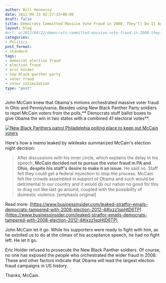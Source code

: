```yaml
---
author: Bill Hennessy
date: 2012-04-23 02:27:33+00:00
draft: false
title: Democrats Committed Massive Vote Fraud in 2008, They'll Do It Again in 2012
layout: blog
#url: e/2012/04/22/democrats-committed-massive-vote-fraud-in-2008-theyll-do-it-again-in-2012-and-few-people-care/
categories:
- Politics
post_format:
- Standard
tags:
- democrat election fraud
- election fraud
- eric holder
- new black panther party
- voter fraud
- voter intimidation
type: "post"
---
```


John McCain knew that Obama's minions orchestrated massive voter fraud in Ohio and Pennsylvania. Besides using New Black Panther Party soldiers to repel McCain voters from the polls,** Democrats stuff ballot boxes to give Obama the win in two states with a combined 41 electoral votes**.

[![New Black Panthers patrol Philadelphia polling place to keep out McCain voters](https://ludicrite.files.wordpress.com/2012/04/new-black-panthers1.jpg)
](https://ludicrite.files.wordpress.com/2012/04/new-black-panthers1.jpg)

Here's how a memo leaked by wikileaks summarized McCain's election night decision:


> After discussions with his inner circle, which explains the delay in his speech, **McCain decided not to pursue the voter fraud in PA and Ohio, despite his staff's desire to make it an issue**. He said no. Staff felt they could get a federal injunction to stop the process. McCain felt the crowds assembled in support of Obama and such would be detrimental to our country and it would do our nation no good for this to drag out like last go around, coupled with the possibility of domestic violence. [emphasis original]

Read more: [https://www.businessinsider.com/leaked-stratfor-emails-democrats-tampered-with-2008-election-2012-4#ixzz1spHtD6TP](https://www.businessinsider.com/leaked-stratfor-emails-democrats-tampered-with-2008-election-2012-4#ixzz1spHtD6TP)


John McCain let it go.  While his supporters were ready to fight with him, as he extolled us to do at the climax of his acceptance speech,  he had no fight left.  He let it go.

Eric Holder refused to prosecute the New Black Panther soldiers. Of course, no one has exposed the people who orchestrated the wider fraud in 2008. These and other factors indicate that Obama will lead the largest election fraud campaigns in US history.

Thanks, McCain.




